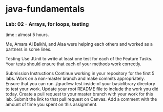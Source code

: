 # java-fundamentals

### Lab: 02 -  Arrays, for loops, testing
time : almost 5 hours.

Me, Amara Al Balkhi, and Alaa were helping each others and worked as a partners in some lines.

Testing
Use JUnit to write at least one test for each of the Feature Tasks.
Your tests should ensure that each of your methods work correctly.

Submission Instructions
Continue working in your repository for the first 5 labs.
Work on a non-master branch and make commits appropriately.
Ensure that you can run ./gradlew test inside of your basiclibrary directory to test your work.
Update your root README file to include the work you did today.
Create a pull request to your master branch with your work for this lab.
Submit the link to that pull request on Canvas. Add a comment with the amount of time you spent on this assignment.
